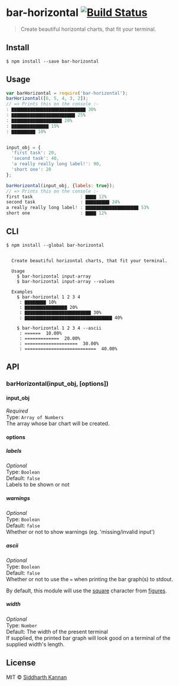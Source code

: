 # bar-horizontal [![Build Status](https://travis-ci.org/icyflame/bar-horizontal.svg?branch=master)](https://travis-ci.org/icyflame/bar-horizontal)

> Create beautiful horizontal charts, that fit your terminal.


## Install

```
$ npm install --save bar-horizontal
```


## Usage

```js
var barHorizontal = require('bar-horizontal');
barHorizontal([6, 5, 4, 3, 2]);
// => Prints this on the console :-
: ▇▇▇▇▇▇▇▇▇▇▇▇▇▇▇▇▇▇▇▇▇▇▇▇▇▇▇▇ 30%
: ▇▇▇▇▇▇▇▇▇▇▇▇▇▇▇▇▇▇▇▇▇▇▇▇ 25%
: ▇▇▇▇▇▇▇▇▇▇▇▇▇▇▇▇▇▇▇ 20%
: ▇▇▇▇▇▇▇▇▇▇▇▇▇▇ 15%
: ▇▇▇▇▇▇▇▇▇ 10%


input_obj = {
  'first task': 20,
  'second task': 40,
  'a really really long label!': 90,
  'short one': 20
};

barHorizontal(input_obj, {labels: true});
// => Prints this on the console :-
first task                  : ▇▇▇▇ 12%
second task                 : ▇▇▇▇▇▇▇▇▇ 24%
a really really long label! : ▇▇▇▇▇▇▇▇▇▇▇▇▇▇▇▇▇▇▇▇ 53%
short one                   : ▇▇▇▇ 12%
```


## CLI

```
$ npm install --global bar-horizontal
```
```

  Create beautiful horizontal charts, that fit your terminal.

  Usage
    $ bar-horizontal input-array
    $ bar-horizontal input-array --values

  Examples
    $ bar-horizontal 1 2 3 4
     : ▇▇▇▇▇▇▇▇ 10%
     : ▇▇▇▇▇▇▇▇▇▇▇▇▇▇▇▇ 20%
     : ▇▇▇▇▇▇▇▇▇▇▇▇▇▇▇▇▇▇▇▇▇▇▇▇▇ 30%
     : ▇▇▇▇▇▇▇▇▇▇▇▇▇▇▇▇▇▇▇▇▇▇▇▇▇▇▇▇▇▇▇▇▇ 40%

    $ bar-horizontal 1 2 3 4 --ascii 
     : ======  10.00%
     : =============  20.00%
     : ====================  30.00%
     : ===========================  40.00%
```


## API

### barHorizontal(input_obj, [options])

#### input_obj

*Required*  
Type: `Array of Numbers`  
The array whose bar chart will be created.

#### options

##### labels

*Optional*  
Type: `Boolean`  
Default: `false`  
Labels to be shown or not

##### warnings

*Optional*  
Type: `Boolean`  
Default: `false`  
Whether or not to show warnings (eg. 'missing/invalid input')

##### ascii

*Optional*  
Type: `Boolean`  
Default: `false`  
Whether or not to use the `=` when printing the bar graph(s) to stdout.

By default, this module will use the
[square](https://github.com/sindresorhus/figures/blob/dfeeb1c1733a9fe6f6b13d25f37c440ba6750c0e/index.js#L10)
character from [figures](https://www.npmjs.com/package/figures).

##### width

*Optional*  
Type: `Number`  
Default: The width of the present terminal  
If supplied, the printed bar graph will look good on a terminal of the supplied
width's length.

## License

MIT © [Siddharth Kannan](http://icyflame.github.io)
